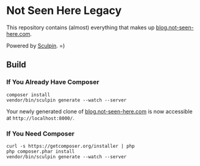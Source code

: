 Not Seen Here Legacy
====================

This repository contains (almost) everything that makes up
[blog.not-seen-here.com](http://blog.not-seen-here.com).

Powered by [Sculpin](http://sculpin.io). =)


Build
-----

### If You Already Have Composer

    composer install
    vendor/bin/sculpin generate --watch --server

Your newly generated clone of [blog.not-seen-here.com](http://blog.not-seen-here.com) is now
accessible at `http://localhost:8000/`.

### If You Need Composer

    curl -s https://getcomposer.org/installer | php
    php composer.phar install
    vendor/bin/sculpin generate --watch --server

